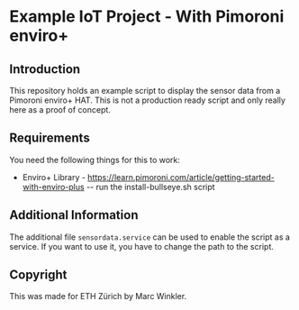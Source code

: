 # Example IoT Project - With Pimoroni enviro+

## Introduction

This repository holds an example script to display the sensor data from a Pimoroni enviro+ HAT. This is not a production ready script and only really here as a proof of concept.

## Requirements

You need the following things for this to work:

- Enviro+ Library - https://learn.pimoroni.com/article/getting-started-with-enviro-plus
-- run the install-bullseye.sh script

## Additional Information

The additional file `sensordata.service` can be used to enable the script as a service. If you want to use it, you have to change the path to the script.

## Copyright

This was made for ETH Zürich by Marc Winkler.